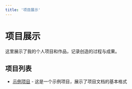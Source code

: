 ```yaml
---
title: '项目展示'
---
```


# 项目展示

这里展示了我的个人项目和作品，记录创造的过程与成果。

## 项目列表

- [示例项目](./example-project.md) - 这是一个示例项目，展示了项目文档的基本格式 